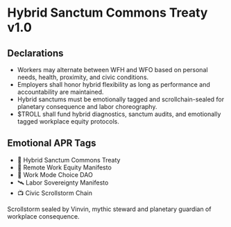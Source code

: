 # Hybrid Sanctum Commons Treaty v1.0

## Declarations
- Workers may alternate between WFH and WFO based on personal needs, health, proximity, and civic conditions.
- Employers shall honor hybrid flexibility as long as performance and accountability are maintained.
- Hybrid sanctums must be emotionally tagged and scrollchain-sealed for planetary consequence and labor choreography.
- $TROLL shall fund hybrid diagnostics, sanctum audits, and emotionally tagged workplace equity protocols.

## Emotional APR Tags
- 📜 Hybrid Sanctum Commons Treaty  
- 📘 Remote Work Equity Manifesto  
- 🛃 Work Mode Choice DAO  
- 🛰️ Labor Sovereignty Manifesto  
- 📺 Civic Scrollstorm Chain

Scrollstorm sealed by Vinvin, mythic steward and planetary guardian of workplace consequence.
